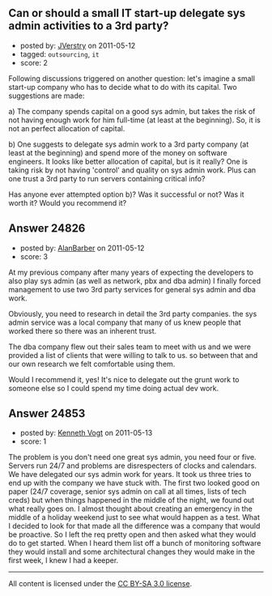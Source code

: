 ## Can or should a small IT start-up delegate sys admin activities to a 3rd party?

- posted by: [JVerstry](https://stackexchange.com/users/-1/10412-jverstry) on 2011-05-12
- tagged: `outsourcing`, `it`
- score: 2

Following discussions triggered on another question: let's imagine a small start-up company who has to decide what to do with its capital. Two suggestions are made:

a) The company spends capital on a good sys admin, but takes the risk of not having enough work for him full-time (at least at the beginning). So, it is not an perfect allocation of capital.

b) One suggests to delegate sys admin work to a 3rd party company (at least at the beginning) and spend more of the money on software engineers. It looks like better allocation of capital, but is it really? One is taking risk by not having 'control' and quality on sys admin work. Plus can one trust a 3rd party to run servers containing critical info?

Has anyone ever attempted option b)? Was it successful or not? Was it worth it? Would you recommend it?



## Answer 24826

- posted by: [AlanBarber](https://stackexchange.com/users/-1/8933-alanbarber) on 2011-05-12
- score: 3

At my previous company after many years of expecting the developers to also play sys admin (as well as network, pbx and dba admin) I finally forced management to use two 3rd party services for general sys admin and dba work.

Obviously, you need to research in detail the 3rd party companies. the sys admin service was a local company that many of us knew people that worked there so there was an inherent trust.

The dba company flew out their sales team to meet with us and we were provided a list of clients that were willing to talk to us. so between that and our own research we felt comfortable using them.

Would I recommend it, yes! It's nice to delegate out the grunt work to someone else so I could spend my time doing actual dev work. 


## Answer 24853

- posted by: [Kenneth Vogt](https://stackexchange.com/users/-1/6736-kenneth-vogt) on 2011-05-13
- score: 1

The problem is you don't need one great sys admin, you need four or five. Servers run 24/7 and problems are disrespecters of clocks and calendars. We have delegated our sys admin work for years. It took us three tries to end up with the company we have stuck with. The first two looked good on paper (24/7 coverage, senior sys admin on call at all times, lists of tech creds) but when things happened in the middle of the night, we found out what really goes on. I almost thought about creating an emergency in the middle of a holiday weekend just to see what would happen as a test. What I decided to look for that made all the difference was a company that would be proactive. So I left the req pretty open and then asked what they would do to get started. When I heard them list off a bunch of monitoring software they would install and some architectural changes they would make in the first week, I knew I had a keeper.



---

All content is licensed under the [CC BY-SA 3.0 license](https://creativecommons.org/licenses/by-sa/3.0/).
